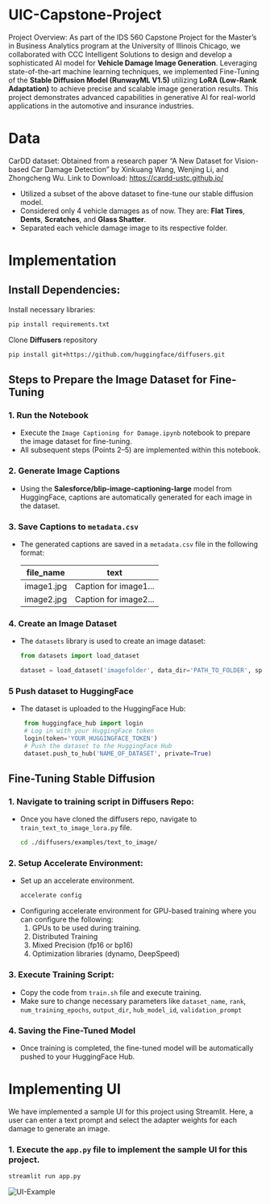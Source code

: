 # UIC-Capstone-Project

Project Overview:
As part of the IDS 560 Capstone Project for the Master’s in Business Analytics program at the University of Illinois Chicago, we collaborated with CCC Intelligent Solutions to design and develop a sophisticated AI model for **Vehicle Damage Image Generation**. Leveraging state-of-the-art machine learning techniques, we implemented Fine-Tuning of the **Stable Diffusion Model (RunwayML V1.5)** utilizing **LoRA (Low-Rank Adaptation)** to achieve precise and scalable image generation results. This project demonstrates advanced capabilities in generative AI for real-world applications in the automotive and insurance industries.

# Data
CarDD dataset: Obtained from a research paper “A New Dataset for Vision-based Car Damage Detection” by Xinkuang Wang, Wenjing Li, and Zhongcheng Wu. 
Link to Download: https://cardd-ustc.github.io/

- Utilized a subset of the above dataset to fine-tune our stable diffusion model.
- Considered only 4 vehicle damages as of now. They are: **Flat Tires**, **Dents**, **Scratches**, and **Glass Shatter**.
- Separated each vehicle damage image to its respective folder.



# Implementation

## Install Dependencies:

   Install necessary libraries:
   ```bash
   pip install requirements.txt
   ```

   Clone **Diffusers** repository
   ```bash
   pip install git+https://github.com/huggingface/diffusers.git
   ```
## Steps to Prepare the Image Dataset for Fine-Tuning

### 1. Run the Notebook
- Execute the `Image Captioning for Damage.ipynb` notebook to prepare the image dataset for fine-tuning.  
- All subsequent steps (Points 2–5) are implemented within this notebook.

### 2. Generate Image Captions
- Using the **Salesforce/blip-image-captioning-large** model from HuggingFace, captions are automatically generated for each image in the dataset.

### 3. Save Captions to `metadata.csv`
- The generated captions are saved in a `metadata.csv` file in the following format:

  | file_name    | text                      |
  |--------------|------------------------------|
  | image1.jpg   | Caption for image1...        |
  | image2.jpg   | Caption for image2...        |

### 4. Create an Image Dataset
- The `datasets` library is used to create an image dataset:

  ```python
  from datasets import load_dataset

  dataset = load_dataset('imagefolder', data_dir='PATH_TO_FOLDER', split='train')
  ```
### 5 Push dataset to HuggingFace
- The dataset is uploaded to the HuggingFace Hub:
  ```python
   from huggingface_hub import login
   # Log in with your HuggingFace token
   login(token='YOUR_HUGGINGFACE_TOKEN')
   # Push the dataset to the HuggingFace Hub
   dataset.push_to_hub('NAME_OF_DATASET', private=True)
  ```

## Fine-Tuning Stable Diffusion

### 1. Navigate to training script in Diffusers Repo:
- Once you have cloned the diffusers repo, navigate to `train_text_to_image_lora.py` file.
  ```bash
  cd ./diffusers/examples/text_to_image/
  ```
### 2. Setup Accelerate Environment:
- Set up an accelerate environment.
  ```bash
  accelerate config
  ```
- Configuring accelerate environment for GPU-based training where you can configure the following:
     1) GPUs to be used during training.
     2) Distributed Training
     3) Mixed Precision (fp16 or bp16)
     4) Optimization libraries (dynamo, DeepSpeed)
### 3. Execute Training Script:
- Copy the code from `train.sh` file and execute training.
- Make sure to change necessary parameters like `dataset_name`, `rank`, `num_training_epochs`, `output_dir`, `hub_model_id`, `validation_prompt`

### 4. Saving the Fine-Tuned Model
- Once training is completed, the fine-tuned model will be automatically pushed to your HuggingFace Hub.


# Implementing UI

We have implemented a sample UI for this project using Streamlit. 
Here, a user can enter a text prompt and select the adapter weights for each damage to generate an image.

### 1. Execute the `app.py` file to implement the sample UI for this project.
```bash
streamlit run app.py
```

![UI-Example](https://github.com/user-attachments/assets/ae73d809-4732-4ba8-8556-8a0bb3b82f78)



    



     
   

